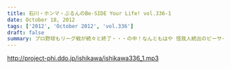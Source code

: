 ```yaml
---
title: 石川・ホンマ・ぶるんのBe-SIDE Your Life! vol.336-1
date: October 18, 2012
tags: ['2012', 'October 2012', 'vol.336']
draft: false
summary: プロ野球もリーグ戦が続々と終了・・・の中！なんともはや 怪我人続出のビーサイ！？なんでなんでなんでなんだ！？ＮＡＭＡＥ
---
```


http://project-phi.ddo.jp/ishikawa/ishikawa336_1.mp3